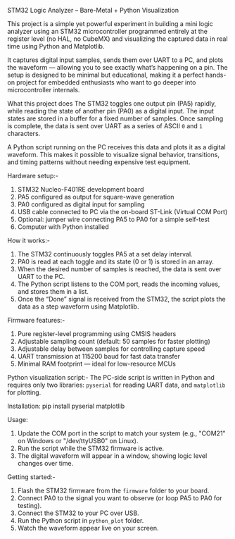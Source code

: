 STM32 Logic Analyzer – Bare-Metal + Python Visualization

This project is a simple yet powerful experiment in building a mini logic analyzer using an STM32 microcontroller programmed entirely at the register level (no HAL, no CubeMX) and visualizing the captured data in real time using Python and Matplotlib.

It captures digital input samples, sends them over UART to a PC, and plots the waveform — allowing you to see exactly what’s happening on a pin. The setup is designed to be minimal but educational, making it a perfect hands-on project for embedded enthusiasts who want to go deeper into microcontroller internals.

What this project does
The STM32 toggles one output pin (PA5) rapidly, while reading the state of another pin (PA0) as a digital input. The input states are stored in a buffer for a fixed number of samples. Once sampling is complete, the data is sent over UART as a series of ASCII `0` and `1` characters.

A Python script running on the PC receives this data and plots it as a digital waveform. This makes it possible to visualize signal behavior, transitions, and timing patterns without needing expensive test equipment.

Hardware setup:-
1. STM32 Nucleo-F401RE development board
2. PA5 configured as output for square-wave generation
3. PA0 configured as digital input for sampling
4. USB cable connected to PC via the on-board ST-Link (Virtual COM Port)
5. Optional: jumper wire connecting PA5 to PA0 for a simple self-test
6. Computer with Python installed

How it works:-
1. The STM32 continuously toggles PA5 at a set delay interval.
2. PA0 is read at each toggle and its state (0 or 1) is stored in an array.
3. When the desired number of samples is reached, the data is sent over UART to the PC.
4. The Python script listens to the COM port, reads the incoming values, and stores them in a list.
5. Once the “Done” signal is received from the STM32, the script plots the data as a step waveform using Matplotlib.

Firmware features:-
1. Pure register-level programming using CMSIS headers
2. Adjustable sampling count (default: 50 samples for faster plotting)
3. Adjustable delay between samples for controlling capture speed
4. UART transmission at 115200 baud for fast data transfer
5. Minimal RAM footprint — ideal for low-resource MCUs

Python visualization script:-
The PC-side script is written in Python and requires only two libraries: `pyserial` for reading UART data, and `matplotlib` for plotting.

Installation:
pip install pyserial matplotlib

Usage:
1. Update the COM port in the script to match your system (e.g., "COM21" on Windows or "/dev/ttyUSB0" on Linux).
2. Run the script while the STM32 firmware is active.
3. The digital waveform will appear in a window, showing logic level changes over time.

Getting started:-
1. Flash the STM32 firmware from the `firmware` folder to your board.
2. Connect PA0 to the signal you want to observe (or loop PA5 to PA0 for testing).
3. Connect the STM32 to your PC over USB.
4. Run the Python script in `python_plot` folder.
5. Watch the waveform appear live on your screen.
